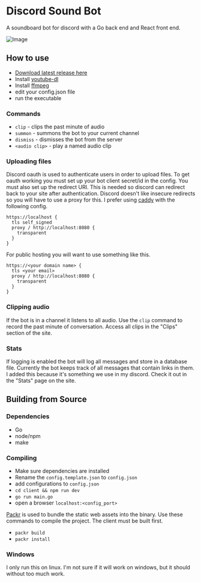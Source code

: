 # Discord Sound Bot

A soundboard bot for discord with a Go back end and React front end.

![Image](https://i.imgur.com/BCoLAuK.png)

## How to use

* [Download latest release here](https://github.com/mgerb/go-discord-bot/releases)
* Install [youtube-dl](https://github.com/rg3/youtube-dl/blob/master/README.md#installation)
* Install [ffmpeg](https://www.ffmpeg.org/download.html)
* edit your config.json file
* run the executable

### Commands

* `clip` - clips the past minute of audio
* `summon` - summons the bot to your current channel
* `dismiss` - dismisses the bot from the server
* `<audio clip>` - play a named audio clip

### Uploading files

Discord oauth is used to authenticate users in order to upload files.
To get oauth working you must set up your bot client secret/id in the config.
You must also set up the redirect URI. This is needed so discord can redirect
back to your site after authentication. Discord doesn't like insecure redirects
so you will have to use a proxy for this. I prefer using [caddy](https://github.com/mholt/caddy)
with the following config.

```
https://localhost {
  tls self_signed
  proxy / http://localhost:8080 {
    transparent
  }
}
```

For public hosting you will want to use something like this.

```
https://<your domain name> {
  tls <your email>
  proxy / http://localhost:8080 {
    transparent
  }
}
```

### Clipping audio

If the bot is in a channel it listens to all audio. Use the `clip` command
to record the past minute of conversation. Access all clips in the "Clips"
section of the site.

### Stats

If logging is enabled the bot will log all messages and store in a database file. Currently the bot keeps track of
all messages that contain links in them. I added this because it's something we use in my discord.
Check it out in the "Stats" page on the site.

## Building from Source

### Dependencies

* Go
* node/npm
* make

### Compiling

* Make sure dependencies are installed
* Rename the `config.template.json` to `config.json`
* add configurations to `config.json`
* `cd client && npm run dev`
* `go run main.go`
* open a browser `localhost:<config_port>`

[Packr](https://github.com/gobuffalo/packr) is used to bundle the static web assets into the binary.
Use these commands to compile the project. The client must be built first.

* `packr build`
* `packr install`

### Windows

I only run this on linux. I'm not sure if it will work on windows, but it should without too much work.

